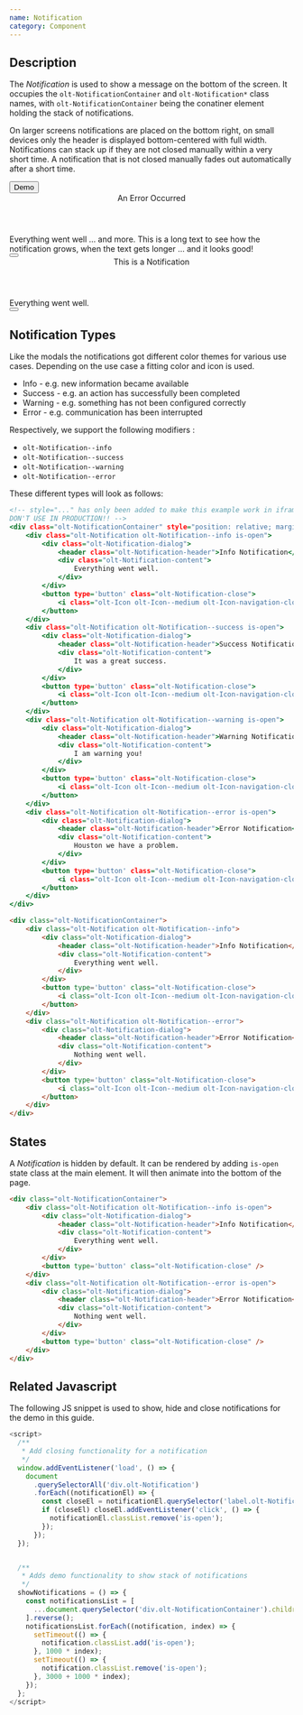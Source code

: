 ```yaml
---
name: Notification
category: Component
---
```


## Description

The *Notification* is used to show a message on the bottom of the screen.
It occupies the `olt-NotificationContainer` and `olt-Notification*` class names, with `olt-NotificationContainer` being the conatiner element holding the stack of notifications.

On larger screens notifications are placed on the bottom right, on small devices only the header is displayed bottom-centered with full width. Notifications can stack up if they are not closed manually within a very short time. A notification that is not closed manually fades out automatically after a short time.

<div class="olt-Card olt-u-padding5">
  <div class="olt-u-marginAuto">
    <button class="olt-Button" onclick={showNotifications()}>Demo</button>
 </div>
</div>

<div class="olt-NotificationContainer">
    <div class="olt-Notification olt-Notification--error">
        <div class="olt-Notification-dialog">
            <header class="olt-Notification-header">An Error Occurred</header>
            <div class="olt-Notification-content">
                Everything went well ... and more. This is a long text to see how the notification grows, when the text gets longer ... and it looks good!
            </div>
        </div>
        <button type='button' class="olt-Notification-close">
            <i class="olt-Icon olt-Icon--medium olt-Icon-navigation-close"></i>
        </button>
    </div>
    <div class="olt-Notification olt-Notification--success">
        <div class="olt-Notification-dialog">
            <header class="olt-Notification-header">This is a Notification</header>
            <div class="olt-Notification-content">
                Everything went well.
            </div>
        </div>
        <button type='button' class="olt-Notification-close">
            <i class="olt-Icon olt-Icon--medium olt-Icon-navigation-close"></i>
        </button>
    </div>
</div>


## Notification Types

Like the modals the notifications got different color themes for various use cases. Depending on the use case a fitting color and icon is used.

- Info - e.g. new information became available
- Success - e.g. an action has successfully been completed
- Warning - e.g. something has not been configured correctly
- Error - e.g. communication has been interrupted

Respectively, we support the following modifiers :

- `olt-Notification--info`
- `olt-Notification--success`
- `olt-Notification--warning`
- `olt-Notification--error`

These different types will look as follows:

```types.html
<!-- style="..." has only been added to make this example work in iframe.
DON'T USE IN PRODUCTION!! -->
<div class="olt-NotificationContainer" style="position: relative; margin: 10px;">
    <div class="olt-Notification olt-Notification--info is-open">
        <div class="olt-Notification-dialog">
            <header class="olt-Notification-header">Info Notification</header>
            <div class="olt-Notification-content">
                Everything went well.
            </div>
        </div>
        <button type='button' class="olt-Notification-close">
            <i class="olt-Icon olt-Icon--medium olt-Icon-navigation-close"></i>
        </button>
    </div>
    <div class="olt-Notification olt-Notification--success is-open">
        <div class="olt-Notification-dialog">
            <header class="olt-Notification-header">Success Notification</header>
            <div class="olt-Notification-content">
                It was a great success.
            </div>
        </div>
        <button type='button' class="olt-Notification-close">
            <i class="olt-Icon olt-Icon--medium olt-Icon-navigation-close"></i>
        </button>
    </div>
    <div class="olt-Notification olt-Notification--warning is-open">
        <div class="olt-Notification-dialog">
            <header class="olt-Notification-header">Warning Notification</header>
            <div class="olt-Notification-content">
                I am warning you!
            </div>
        </div>
        <button type='button' class="olt-Notification-close">
            <i class="olt-Icon olt-Icon--medium olt-Icon-navigation-close"></i>
        </button>
    </div>
    <div class="olt-Notification olt-Notification--error is-open">
        <div class="olt-Notification-dialog">
            <header class="olt-Notification-header">Error Notification</header>
            <div class="olt-Notification-content">
                Houston we have a problem.
            </div>
        </div>
        <button type='button' class="olt-Notification-close">
            <i class="olt-Icon olt-Icon--medium olt-Icon-navigation-close"></i>
        </button>
    </div>
</div>
```

```html
<div class="olt-NotificationContainer">
    <div class="olt-Notification olt-Notification--info">
        <div class="olt-Notification-dialog">
            <header class="olt-Notification-header">Info Notification</header>
            <div class="olt-Notification-content">
                Everything went well.
            </div>
        </div>
        <button type='button' class="olt-Notification-close">
            <i class="olt-Icon olt-Icon--medium olt-Icon-navigation-close"></i>
        </button>
    </div>
    <div class="olt-Notification olt-Notification--error">
        <div class="olt-Notification-dialog">
            <header class="olt-Notification-header">Error Notification</header>
            <div class="olt-Notification-content">
                Nothing went well.
            </div>
        </div>
        <button type='button' class="olt-Notification-close">
            <i class="olt-Icon olt-Icon--medium olt-Icon-navigation-close"></i>
        </button>
    </div>
</div>

```

## States

A *Notification* is hidden by default. It can be rendered by adding `is-open`
state class at the main element. It will then animate into the bottom of the
page.

```html
<div class="olt-NotificationContainer">
    <div class="olt-Notification olt-Notification--info is-open">
        <div class="olt-Notification-dialog">
            <header class="olt-Notification-header">Info Notification</header>
            <div class="olt-Notification-content">
                Everything went well.
            </div>
        </div>
        <button type='button' class="olt-Notification-close" />
    </div>
    <div class="olt-Notification olt-Notification--error is-open">
        <div class="olt-Notification-dialog">
            <header class="olt-Notification-header">Error Notification</header>
            <div class="olt-Notification-content">
                Nothing went well.
            </div>
        </div>
        <button type='button' class="olt-Notification-close" />
    </div>
</div>
```

## Related Javascript

The following JS snippet is used to show, hide and close notifications for the demo in this guide.

```show_and_hide.js
<script>
  /**
   * Add closing functionality for a notification
   */
  window.addEventListener('load', () => {
    document
      .querySelectorAll('div.olt-Notification')
      .forEach((notificationEl) => {
        const closeEl = notificationEl.querySelector('label.olt-Notification-close');
        if (closeEl) closeEl.addEventListener('click', () => {
          notificationEl.classList.remove('is-open');
        });
      });
  });


  /**
   * Adds demo functionality to show stack of notifications
   */
  showNotifications = () => {
    const notificationsList = [
      ...document.querySelector('div.olt-NotificationContainer').children,
    ].reverse();
    notificationsList.forEach((notification, index) => {
      setTimeout(() => {
        notification.classList.add('is-open');
      }, 1000 * index);
      setTimeout(() => {
        notification.classList.remove('is-open');
      }, 3000 + 1000 * index);
    });
  };
</script>
```